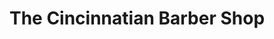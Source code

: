 ---
title: "The Cincinnatian Barber Shop"
url: /cincinnati/the-cincinnatian-barber-shop/
shop: Friseur
---